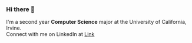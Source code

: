 ### Hi there 👋 

I'm a second year **Computer Science** major at the University of California, Irvine.  
Connect with me on LinkedIn at [Link](https://www.linkedin.com/in/cs-helen-pham/)
<!--
**helenaph18/helenaph18** is a ✨ _special_ ✨ repository because its `README.md` (this file) appears on your GitHub profile.

Here are some ideas to get you started:

- 🔭 I’m currently working on ...
- 🌱 I’m currently learning ...
- 👯 I’m looking to collaborate on ...
- 🤔 I’m looking for help with ...
- 💬 Ask me about ...
- 📫 How to reach me: ...
- 😄 Pronouns: ...
- ⚡ Fun fact: ...
-->
